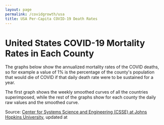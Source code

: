 ```yaml
---
layout: page
permalink: /covidgrowth/usa
title: USA Per-Capita COVID-19 Death Rates
---
```


<script src="https://cdn.jsdelivr.net/npm/moment@2.24.0" defer></script>
<script src="https://cdn.jsdelivr.net/npm/chart.js@2.8.0" defer></script>
<script src="data_us.js" defer></script>
<script src="usa.js" type="module"></script>

# United States COVID-19 Mortality Rates in Each County

The graphs below show the annualized mortality rates of the COVID deaths, so for example a value of 1% is the percentage of the county's population that would die of COVID if that daily death rate were to be sustained for a year.

The first graph shows the weekly smoothed curves of all the countries superimposed, while the rest of the graphs show for each county the daily raw values and the smoothed curve.


<article id="articleElement"></article>

Source: [Center for Systems Science and Engineering (CSSE) at Johns Hopkins University][1],
updated at <span id="updateTimeElement"></span>

[1]: https://github.com/CSSEGISandData/COVID-19
